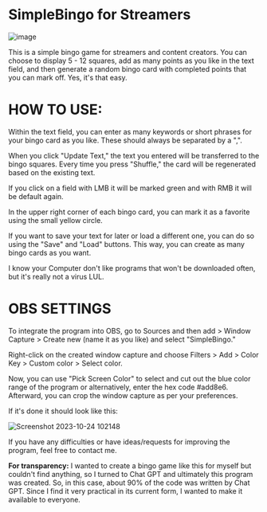 # SimpleBingo for Streamers

![image](https://github.com/Deschke/SimpleBingo-/assets/98089818/9d2426df-68e3-43dd-aba6-22ad2d9c4ab1)


This is a simple bingo game for streamers and content creators. You can choose to display 5 - 12 squares, add as many points as you like in the text field, and then generate a random bingo card with completed points that you can mark off.
Yes, it's that easy.

# **HOW TO USE:**

Within the text field, you can enter as many keywords or short phrases for your bingo card as you like. These should always be separated by a ",".

When you click "Update Text," the text you entered will be transferred to the bingo squares. Every time you press "Shuffle," the card will be regenerated based on the existing text.

If you click on a field with LMB it will be marked green and with RMB it will be default again.

In the upper right corner of each bingo card, you can mark it as a favorite using the small yellow circle. 

If you want to save your text for later or load a different one, you can do so using the "Save" and "Load" buttons.
This way, you can create as many bingo cards as you want.
 

I know your Computer don't like programs that won't be downloaded often, but it's really not a virus LUL.

# **OBS SETTINGS**

To integrate the program into OBS, go to Sources and then add > Window Capture > Create new (name it as you like) and select "SimpleBingo."

Right-click on the created window capture and choose Filters > Add > Color Key > Custom color > Select color.

Now, you can use "Pick Screen Color" to select and cut out the blue color range of the program or alternatively, enter the hex code #add8e6.
Afterward, you can crop the window capture as per your preferences.

If it's done it should look like this:

![Screenshot 2023-10-24 102148](https://github.com/Deschke/SimpleBingo-/assets/98089818/7ff15480-7259-49aa-8cd1-b2ca107d388b)


If you have any difficulties or have ideas/requests for improving the program, feel free to contact me.

**For transparency:**
I wanted to create a bingo game like this for myself but couldn't find anything, so I turned to Chat GPT and ultimately this program was created. So, in this case, about 90% of the code was written by Chat GPT.
Since I find it very practical in its current form, I wanted to make it available to everyone.
